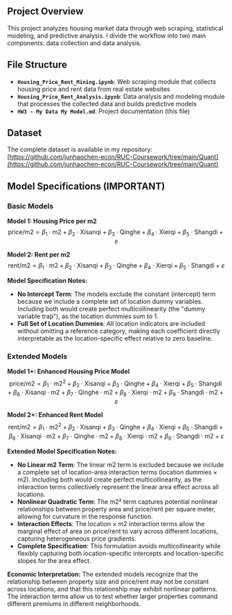 
## Project Overview
This project analyzes housing market data through web scraping, statistical modeling, and predictive analysis. I divide the workflow into two main components: data collection and data analysis.

## File Structure
- **`Housing_Price_Rent_Mining.ipynb`**: Web scraping module that collects housing price and rent data from real estate websites
- **`Housing_Price_Rent_Analysis.ipynb`**: Data analysis and modeling module that processes the collected data and builds predictive models
- **`HW3 - My Data My Model.md`**: Project documentation (this file)

## Dataset
The complete dataset is available in my repository: 
[https://github.com/junhaochen-econ/RUC-Coursework/tree/main/Quant](https://github.com/junhaochen-econ/RUC-Coursework/tree/main/Quant)

## Model Specifications (IMPORTANT)

### Basic Models

**Model 1: Housing Price per m2**
$$
\text{price/m2} = \beta_{1} \cdot \text{m2} + \beta_{2} \cdot \text{Xisanqi} + \beta_{3} \cdot \text{Qinghe} + \beta_{4} \cdot \text{Xierqi} + \beta_{5} \cdot \text{Shangdi} + \varepsilon
$$

**Model 2: Rent per m2**
$$
\text{rent/m2} = \beta_{1} \cdot \text{m2} + \beta_{2} \cdot \text{Xisanqi} + \beta_{3} \cdot \text{Qinghe} + \beta_{4} \cdot \text{Xierqi} + \beta_{5} \cdot \text{Shangdi} + \varepsilon
$$

**Model Specification Notes:**
- **No Intercept Term**: The models exclude the constant (intercept) term because we include a complete set of location dummy variables. Including both would create perfect multicollinearity (the "dummy variable trap"), as the location dummies sum to 1.
- **Full Set of Location Dummies**: All location indicators are included without omitting a reference category, making each coefficient directly interpretable as the location-specific effect relative to zero baseline.

### Extended Models

**Model 1+: Enhanced Housing Price Model**
$$
\text{price/m2} = \beta_{1} \cdot \text{m2}^2 + \beta_{2} \cdot \text{Xisanqi} + \beta_{3} \cdot \text{Qinghe} + \beta_{4} \cdot \text{Xierqi} + \beta_{5} \cdot \text{Shangdi} + \beta_{6} \cdot \text{Xisanqi} \cdot \text{m2} + \beta_{7} \cdot \text{Qinghe} \cdot \text{m2} + \beta_{8} \cdot \text{Xierqi} \cdot \text{m2} + \beta_{9} \cdot \text{Shangdi} \cdot \text{m2} + \varepsilon
$$

**Model 2+: Enhanced Rent Model**
$$
\text{rent/m2} = \beta_{1} \cdot \text{m2}^2 + \beta_{2} \cdot \text{Xisanqi} + \beta_{3} \cdot \text{Qinghe} + \beta_{4} \cdot \text{Xierqi} + \beta_{5} \cdot \text{Shangdi} + \beta_{6} \cdot \text{Xisanqi} \cdot \text{m2} + \beta_{7} \cdot \text{Qinghe} \cdot \text{m2} + \beta_{8} \cdot \text{Xierqi} \cdot \text{m2} + \beta_{9} \cdot \text{Shangdi} \cdot \text{m2} + \varepsilon
$$

**Extended Model Specification Notes:**
- **No Linear m2 Term**: The linear m2 term is excluded because we include a complete set of location-area interaction terms (location dummies × m2). Including both would create perfect multicollinearity, as the interaction terms collectively represent the linear area effect across all locations.
- **Nonlinear Quadratic Term**: The m2² term captures potential nonlinear relationships between property area and price/rent per square meter, allowing for curvature in the response function.
- **Interaction Effects**: The location × m2 interaction terms allow the marginal effect of area on price/rent to vary across different locations, capturing heterogeneous price gradients.
- **Complete Specification**: This formulation avoids multicollinearity while flexibly capturing both location-specific intercepts and location-specific slopes for the area effect.

**Economic Interpretation:**
The extended models recognize that the relationship between property size and price/rent may not be constant across locations, and that this relationship may exhibit nonlinear patterns. The interaction terms allow us to test whether larger properties command different premiums in different neighborhoods.

